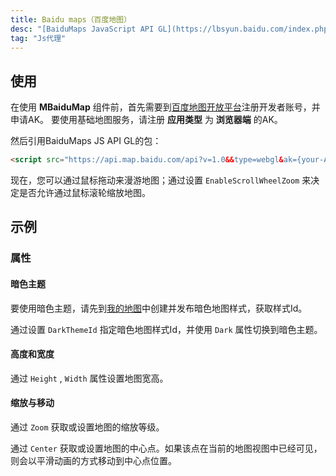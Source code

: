 ```yaml
---
title: Baidu maps（百度地图）
desc: "[BaiduMaps JavaScript API GL](https://lbsyun.baidu.com/index.php?title=jspopularGL)"
tag: "Js代理"
---
```


## 使用

在使用 **MBaiduMap** 组件前，首先需要到[百度地图开放平台](https://lbs.baidu.com/index.php?title=jspopularGL/guide/getkey)注册开发者账号，并申请AK。
要使用基础地图服务，请注册 **应用类型** 为 **浏览器端** 的AK。
 
然后引用BaiduMaps JS API GL的包：

```html
<script src="https://api.map.baidu.com/api?v=1.0&&type=webgl&ak={your-AK}"></script>
```

<app-alert type="info" content='需要将 **{your-AK}** 替换为您申请的AK。'></app-alert>

<masa-example file="Examples.components.baidumaps.Usage"></masa-example>

现在，您可以通过鼠标拖动来漫游地图；通过设置 `EnableScrollWheelZoom` 来决定是否允许通过鼠标滚轮缩放地图。


## 示例

### 属性

#### 暗色主题

要使用暗色主题，请先到[我的地图](https://lbsyun.baidu.com/apiconsole/custommap)中创建并发布暗色地图样式，获取样式Id。
 
通过设置 `DarkThemeId` 指定暗色地图样式Id，并使用 `Dark` 属性切换到暗色主题。

<masa-example file="Examples.components.baidumaps.Dark"></masa-example>

<app-alert type="info" content='创建并发布地图样式的开发者账户必须与申请AK的账户一致。'></app-alert>

#### 高度和宽度

通过 `Height` , `Width`  属性设置地图宽高。

<masa-example file="Examples.components.baidumaps.HeightAndWidth"></masa-example>

#### 缩放与移动

通过 `Zoom` 获取或设置地图的缩放等级。
 
通过 `Center` 获取或设置地图的中心点。如果该点在当前的地图视图中已经可见，则会以平滑动画的方式移动到中心点位置。


<masa-example file="Examples.components.baidumaps.ZoomAndMove"></masa-example>

